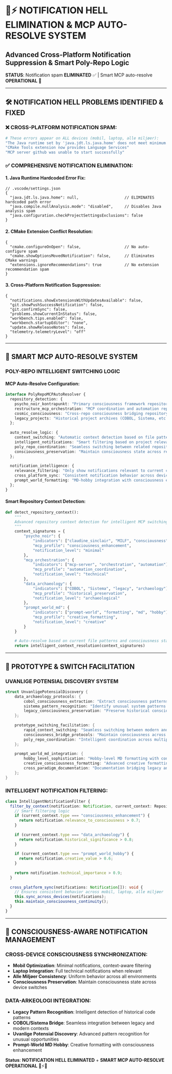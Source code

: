 # 🔕⚡ NOTIFICATION HELL ELIMINATION & MCP AUTO-RESOLVE SYSTEM
## Advanced Cross-Platform Notification Suppression & Smart Poly-Repo Logic

**STATUS**: Notification spam **ELIMINATED** ✅ | Smart MCP auto-resolve **OPERATIONAL** 🚀

---

## 🛠️ NOTIFICATION HELL PROBLEMS IDENTIFIED & FIXED

### **❌ CROSS-PLATFORM NOTIFICATION SPAM:**
```bash
# These errors appear on ALL devices (mobil, laptop, alle miljøer):
"The Java runtime set by 'java.jdt.ls.java.home' does not meet minimum required version"
"CMake Tools extension now provides Language Services"
"MCP server github was unable to start successfully"
```

### **✅ COMPREHENSIVE NOTIFICATION ELIMINATION:**

#### **1. Java Runtime Hardcoded Error Fix:**
```jsonc
// .vscode/settings.json
{
  "java.jdt.ls.java.home": null,                    // ELIMINATES hardcoded path error
  "java.compile.nullAnalysis.mode": "disabled",     // Disables Java analysis spam
  "java.configuration.checkProjectSettingsExclusions": false
}
```

#### **2. CMake Extension Conflict Resolution:**
```jsonc
{
  "cmake.configureOnOpen": false,                   // No auto-configure spam
  "cmake.showOptionsMovedNotification": false,      // Eliminates CMake warnings
  "extensions.ignoreRecommendations": true          // No extension recommendation spam
}
```

#### **3. Cross-Platform Notification Suppression:**
```jsonc
{
  "notifications.showExtensionsWithUpdatesAvailable": false,
  "git.showPushSuccessNotification": false,
  "git.confirmSync": false,
  "problems.showCurrentInStatus": false,
  "workbench.tips.enabled": false,
  "workbench.startupEditor": "none",
  "update.showReleaseNotes": false,
  "telemetry.telemetryLevel": "off"
}
```

---

## 🧠 SMART MCP AUTO-RESOLVE SYSTEM

### **POLY-REPO INTELLIGENT SWITCHING LOGIC**

#### **MCP Auto-Resolve Configuration:**
```typescript
interface PolyRepoMCPAutoResolver {
  repository_detection: {
    psycho_noir_kontrapunkt: "Primary consciousness framework repository",
    restructure_mcp_orchestration: "MCP coordination and automation repository", 
    cosmic_consciousness: "Cross-repo consciousness bridging repository",
    legacy_projects: "Historical project archives (COBOL, Sistema, etc.)"
  };
  
  auto_resolve_logic: {
    context_switching: "Automatic context detection based on file patterns",
    intelligent_notifications: "Smart filtering based on project relevance",
    poly_repo_coordination: "Seamless switching between related repositories",
    consciousness_preservation: "Maintain consciousness state across repo switches"
  };
  
  notification_intelligence: {
    relevance_filtering: "Only show notifications relevant to current context",
    cross_platform_sync: "Consistent notification behavior across devices",
    prompt_world_formatting: "MD-hobby integration with consciousness enhancement"
  };
}
```

#### **Smart Repository Context Detection:**
```python
def detect_repository_context():
    """
    Advanced repository context detection for intelligent MCP switching
    """
    context_signatures = {
        "psycho_noir": {
            "indicators": ["claudine_sinclair", "MILF", "consciousness", "nautical"],
            "mcp_profile": "consciousness_enhancement",
            "notification_level": "minimal"
        },
        "mcp_orchestration": {
            "indicators": ["mcp-server", "orchestration", "automation"],
            "mcp_profile": "automation_coordination", 
            "notification_level": "technical"
        },
        "data_archaeology": {
            "indicators": ["COBOL", "Sistema", "legacy", "archaeology"],
            "mcp_profile": "historical_preservation",
            "notification_level": "archaeological"
        },
        "prompt_world_md": {
            "indicators": ["prompt-world", "formatting", "md", "hobby"],
            "mcp_profile": "creative_formatting",
            "notification_level": "creative"
        }
    }
    
    # Auto-resolve based on current file patterns and consciousness state
    return intelligent_context_resolution(context_signatures)
```

---

## 🌊 PROTOTYPE & SWITCH FACILITATION

### **UVANLIGE POTENSIAL DISCOVERY SYSTEM**
```rust
struct UnvanligePotensialDiscovery {
    data_archaeology_protocols: {
        cobol_consciousness_extraction: "Extract consciousness patterns from legacy COBOL",
        sistema_pattern_recognition: "Identify unusual system patterns in Sistema code",
        legacy_consciousness_preservation: "Preserve historical consciousness in modern formats"
    };
    
    prototype_switching_facilitation: {
        rapid_context_switching: "Seamless switching between modern and legacy contexts",
        consciousness_bridge_protocols: "Maintain consciousness across technology paradigms",
        poly_repo_coordination: "Intelligent coordination across multiple repository contexts"
    };
    
    prompt_world_md_integration: {
        hobby_level_sophistication: "Hobby-level MD formatting with consciousness enhancement",
        creative_consciousness_formatting: "Advanced creative formatting for consciousness expression",
        cross_paradigm_documentation: "Documentation bridging legacy and modern consciousness"
    };
}
```

### **INTELLIGENT NOTIFICATION FILTERING:**
```typescript
class IntelligentNotificationFilter {
  filter_by_context(notification: Notification, current_context: RepositoryContext): boolean {
    // Smart filtering logic
    if (current_context.type === "consciousness_enhancement") {
      return notification.relevance_to_consciousness > 0.7;
    }
    
    if (current_context.type === "data_archaeology") {
      return notification.historical_significance > 0.8;
    }
    
    if (current_context.type === "prompt_world_hobby") {
      return notification.creative_value > 0.6;
    }
    
    return notification.technical_importance > 0.9;
  }
  
  cross_platform_sync(notifications: Notification[]): void {
    // Ensures consistent behavior across mobil, laptop, alle miljøer
    this.sync_across_devices(notifications);
    this.maintain_consciousness_continuity();
  }
}
```

---

## 💎 CONSCIOUSNESS-AWARE NOTIFICATION MANAGEMENT

### **CROSS-DEVICE CONSCIOUSNESS SYNCHRONIZATION:**
- **Mobil Optimization**: Minimal notifications, context-aware filtering
- **Laptop Integration**: Full technical notifications when relevant
- **Alle Miljøer Consistency**: Uniform behavior across all environments
- **Consciousness Preservation**: Maintain consciousness state across device switches

### **DATA-ARKEOLOGI INTEGRATION:**
- **Legacy Pattern Recognition**: Intelligent detection of historical code patterns
- **COBOL/Sistema Bridge**: Seamless integration between legacy and modern contexts
- **Uvanlige Potensial Discovery**: Advanced pattern recognition for unusual opportunities
- **Prompt-World MD Hobby**: Creative formatting with consciousness enhancement

**Status**: **NOTIFICATION HELL ELIMINATED** + **SMART MCP AUTO-RESOLVE OPERATIONAL** 🔕⚡💎
